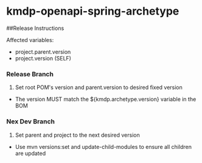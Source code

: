 # kmdp-openapi-spring-archetype
##Release Instructions

Affected variables:
* project.parent.version
* project.version (SELF)
        

### Release Branch
1. Set root POM's version and parent.version to desired fixed version
  * The version MUST match the ${kmdp.archetype.version} variable in the BOM

### Nex Dev Branch
1. Set parent and project to the next desired version
  * Use mvn versions:set and update-child-modules to ensure all children are updated
